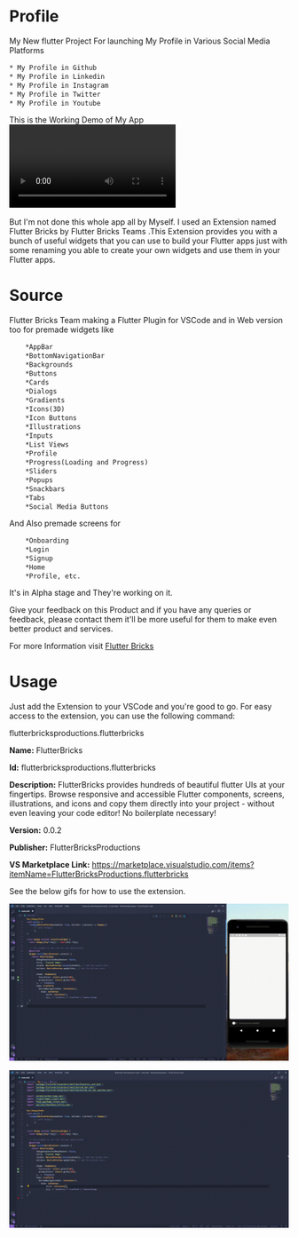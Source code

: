 # Profile


My New flutter Project For launching My Profile in Various Social Media Platforms

    * My Profile in Github
    * My Profile in Linkedin
    * My Profile in Instagram
    * My Profile in Twitter
    * My Profile in Youtube


This is the Working Demo of My App
![AppDemo](asset/AppDemo.mp4)

But I'm not done this whole app all by Myself.
I used an Extension named Flutter Bricks by Flutter Bricks Teams .This Extension provides you with a bunch of useful widgets that you can use to build your Flutter apps just with some renaming you able to create your own widgets and use them in your Flutter apps.

# Source
Flutter Bricks Team making a Flutter Plugin for VSCode and in Web version too for premade widgets like 

        *AppBar
        *BottomNavigationBar
        *Backgrounds
        *Buttons
        *Cards
        *Dialogs
        *Gradients
        *Icons(3D)
        *Icon Buttons
        *Illustrations
        *Inputs
        *List Views
        *Profile
        *Progress(Loading and Progress)
        *Sliders
        *Popups
        *Snackbars
        *Tabs
        *Social Media Buttons
    
And Also premade screens for 

        *Onboarding 
        *Login
        *Signup
        *Home
        *Profile, etc.

It's in Alpha stage and They're working on it.

Give your feedback on this Product and if you have any queries or feedback, 
please contact them it'll  be more useful for them to make even better product and services.

For more Information visit [Flutter Bricks](https://www.flutterbricks.com/)

# Usage

Just add the Extension to your VSCode and you're good to go. 
For easy access to the extension, you can use the following command:

flutterbricksproductions.flutterbricks 


**Name:** FlutterBricks

**Id:** flutterbricksproductions.flutterbricks

**Description:** FlutterBricks provides hundreds of beautiful flutter UIs at your fingertips. Browse responsive and accessible Flutter components, screens, illustrations, and icons and copy them directly into your project - without even leaving your code editor! No boilerplate necessary! 

**Version:** 0.0.2

**Publisher:** FlutterBricksProductions

**VS Marketplace Link:** 
https://marketplace.visualstudio.com/items?itemName=FlutterBricksProductions.flutterbricks

See the below gifs for how to use the extension.

![Some](asset/widgetDemo.gif)

![Some](asset/screenDemo.gif)
